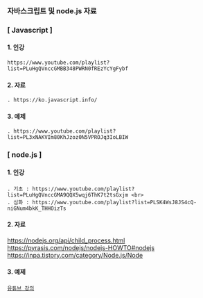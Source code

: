 ### 자바스크립트 및 node.js 자료
### [ Javascript ]
#### 1. 인강
	https://www.youtube.com/playlist?list=PLuHgQVnccGMBB348PWRN0fREzYcYgFybf
 
 
#### 2. 자료
	. https://ko.javascript.info/

#### 3. 예제
	. https://www.youtube.com/playlist?list=PL3xNAKVIm80KhJzoz0N5VPROJq3IoLBIW


### [ node.js ]
#### 1. 인강<br>
	. 기초 : https://www.youtube.com/playlist?list=PLuHgQVnccGMA9QQX5wqj6ThK7t2tsGxjm <br>
	. 심화 : https://www.youtube.com/playlist?list=PLSK4WsJ8JS4cQ-niGNum4bkK_THHOizTs

#### 2. 자료
 https://nodejs.org/api/child_process.html
 https://pyrasis.com/nodejs/nodejs-HOWTO#nodejs
 https://inpa.tistory.com/category/Node.js/Node

#### 3. 예제<br>
[`유튜브 강의`](https://www.youtube.com/watch?v=6ibgkLecfe4&list=PLgaq5_GfIEnDMq3Z6CfwmUhe_OTPz1U7M)
